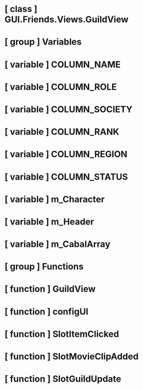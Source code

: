 # [ class ] GUI.Friends.Views.GuildView

# [ group ] Variables

# [ variable ] COLUMN_NAME

# [ variable ] COLUMN_ROLE

# [ variable ] COLUMN_SOCIETY

# [ variable ] COLUMN_RANK

# [ variable ] COLUMN_REGION

# [ variable ] COLUMN_STATUS

# [ variable ] m_Character

# [ variable ] m_Header

# [ variable ] m_CabalArray

# [ group ] Functions

# [ function ] GuildView

# [ function ] configUI

# [ function ] SlotItemClicked

# [ function ] SlotMovieClipAdded

# [ function ] SlotGuildUpdate


